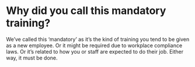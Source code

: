 
# Why did you call this mandatory training?

We’ve called this ‘mandatory’ as it’s the kind of training you tend to be given as a new employee. Or it might be required due to workplace compliance laws. Or it’s related to how you or staff are expected to do their job. Either way, it must be done.
